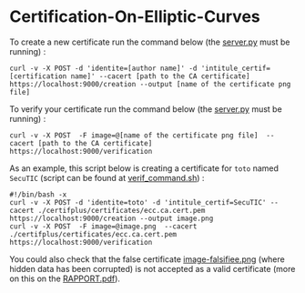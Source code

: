 # Certification-On-Elliptic-Curves


To create a new certificate run the command below (the [server.py](certifplus/source/server.py) must be running) :
```
curl -v -X POST -d 'identite=[author name]' -d 'intitule_certif=[certification name]' --cacert [path to the CA certificate] https://localhost:9000/creation --output [name of the certificate png file]
```

To verify your certificate run the command below (the [server.py](certifplus/source/server.py) must be running) :
```
curl -v -X POST  -F image=@[name of the certificate png file]  --cacert [path to the CA certificate] https://localhost:9000/verification
```

As an example, this script below is creating a certificate for ```toto``` named ```SecuTIC``` (script can be found at [verif_command.sh](verif_command.sh)) :
```
#!/bin/bash -x
curl -v -X POST -d 'identite=toto' -d 'intitule_certif=SecuTIC' --cacert ./certifplus/certificates/ecc.ca.cert.pem https://localhost:9000/creation --output image.png
curl -v -X POST  -F image=@image.png  --cacert ./certifplus/certificates/ecc.ca.cert.pem https://localhost:9000/verification
```

You could also check that the false certificate [image-falsifiee.png](image-falsifiee.png) (where hidden data has been corrupted) is not accepted as a valid certificate (more on this on the [RAPPORT.pdf](RAPPORT.pdf)).
